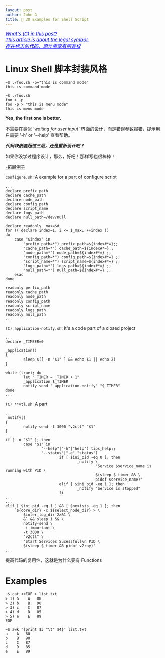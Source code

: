 ```yaml
---
layout: post
author: John G
title: 📰 30 Examples for Shell Script
---
```


<span style="color:blue; font-size:15px"><ins> *What's (C) in this post?*</ins></span><br>
<span style="color:blue; font-size:15px"><ins> *This article is about the legal symbol.*</ins></span><br>
<span style="color:blue; font-size:15px"><ins> *存在标志的代码，原作者享有所有权*</ins></span>

# Linux Shell 脚本封装风格

```terminal
~$ ./foo.sh -p="this is command mode"
this is command mode
```

```terminal
~$ ./foo.sh
foo > -p
foo -p > "this is menu mode"
this is menu mode
```

**Yes, the first one is better.**

不需要在类似 *'waiting for user input'* 界面的设计，而是错误参数报错，提示用户需要 '-h' or '--help' 查看帮助。

***代码块嵌套超过三层，还是重新设计吧！*** 

如果你没学过程序设计，那么，好吧！那样写也很棒棒！

<a href="https://raw.githubusercontent.com/iatomato/scripthub/master/shell-style.sh" target="_blank">-拓展例子</a>

`configure.sh`: A example for a part of configure script

```shell
...
declare prefix_path
declare cache_path
declare node_path
declare config_path
declare script_name
declare logs_path
declare null_path=/dev/null

declare readonly _max=$#
for (( declare index=1; i <= $_max; ++index ))
do
    case "$index" in
        "prefix_path=*") prefix_path=${index#*=};;
        "cache_path=*") cache_path=${index#*=};;
        "node_path=*") node_path=${index#*=} ;;
        "config_path=*") config_path=${index#*=} ;;
        "script_name=*") script_name=${index#*=} ;;
        "logs_path=*") logs_path=${index#*=} ;;
        "null_path=*") null_path=${index#*=} ;;
    esac
done

readonly perfix_path
readonly cache_path
readonly node_path
readonly config_path
readonly script_name
readonly logs_path
readonly null_path
...
```

`(C) application-notify.sh`: It's a code part of a closed project
```shell
...
declare _TIMEER=0

_application()
{
        sleep $([ -n "$1" ] && echo $1 || echo 2)
}

while (true); do
        let "_TIMER = _TIMER + 1"
        _application $_TIMER
        notify-send "_application-notify" "$_TIMER"
done
...
```

`(C) **vtl.sh`: A part
```shell
...
_notify()
{
        notify-send -t 3000 "v2ctl" "$1"
}

if [ -n "$1" ]; then
        case "$1" in
                "--help"|"-h"|"help") tips_help;;
                "--status"|"-e"|"status")
                        if [ $ini_pid -eq 0 ]; then
                                _notify \
                                        "Service $service_name is running with PID \
                                        $(sleep $_timer && \
                                        pidof $service_name)"
                        elif [ $ini_pid -eq 1 ]; then
                                _notify "Service is stopped"
                        fi
...
...
elif [ $ini_pid -eq 1 ] && [ $nexists -eq 1 ]; then
    `${core_dir} -c ${select_node_dir} > \
        $inter_log_dir 2>&1 \
        &` && sleep 1 && \
        notify-send \
        -i important \
        -t 3000 \
        "v2ctl" \
        "Start Services Sucessfull\n PID \
        $(sleep $_timer && pidof v2ray)"
...
```

提高代码的复用性，这就是为什么要有 Functions

# Examples

```terminal
~$ cat <<EOF > list.txt
> 1) a    A   80
> 2) b    B   90
> 3) c    C   87
> 4) d    D   85
> 5) e    E   89
EOF

~$ awk '{print $3 "\t" $4}' list.txt
a    A   80
b    B   90
c    C   87
d    D   85
e    E   89
```
